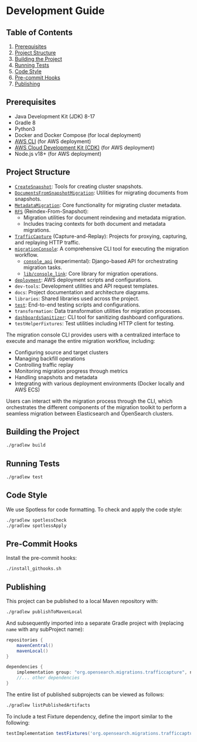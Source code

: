 # Development Guide

## Table of Contents
1. [Prerequisites](#prerequisites)
2. [Project Structure](#project-structure)
3. [Building the Project](#building-the-project)
4. [Running Tests](#running-tests)
5. [Code Style](#code-style)
6. [Pre-commit Hooks](#pre-commit-hooks)
7. [Publishing](#publishing)

## Prerequisites

- Java Development Kit (JDK) 8-17
- Gradle 8
- Python3
- Docker and Docker Compose (for local deployment)
- [AWS CLI](https://docs.aws.amazon.com/cli/latest/userguide/getting-started-install.html#getting-started-install-instructions) (for AWS deployment)
- [AWS Cloud Development Kit (CDK)](https://docs.aws.amazon.com/cdk/v2/guide/getting_started.html) (for AWS deployment)
- Node.js v18+ (for AWS deployment)


## Project Structure

- [`CreateSnapshot`](CreateSnapshot/README.md): Tools for creating cluster snapshots.
- [`DocumentsFromSnapshotMigration`](DocumentsFromSnapshotMigration/README.md): Utilities for migrating documents from snapshots.
- [`MetadataMigration`](MetadataMigration/README.md): Core functionality for migrating cluster metadata.
- [`RFS`](RFS/README.md) (Reindex-From-Snapshot):
  - Migration utilities for document reindexing and metadata migration.
  - Includes tracing contexts for both document and metadata migrations.
- [`TrafficCapture`](TrafficCapture/README.md) (Capture-and-Replay): Projects for proxying, capturing, and replaying HTTP traffic.
- [`migrationConsole`](TrafficCapture/dockerSolution/src/main/docker/migrationConsole/README.md): A comprehensive CLI tool for executing the migration workflow.
  - [`console_api`](TrafficCapture/dockerSolution/src/main/docker/migrationConsole/console_api/README.md) (experimental): Django-based API for orchestrating migration tasks.
  - [`lib/console_link`](TrafficCapture/dockerSolution/src/main/docker/migrationConsole/lib/console_link/README.md): Core library for migration operations.
- [`deployment`](deployment/README.md): AWS deployment scripts and configurations.
- `dev-tools`: Development utilities and API request templates.
- `docs`: Project documentation and architecture diagrams.
- `libraries`: Shared libraries used across the project.
- [`test`](test/README.md): End-to-end testing scripts and configurations.
- `transformation`: Data transformation utilities for migration processes.
- [`dashboardsSanitizer`](dashboardsSanitizer/README.md): CLI tool for sanitizing dashboard configurations.
- `testHelperFixtures`: Test utilities including HTTP client for testing.

The migration console CLI provides users with a centralized interface to execute and manage the entire migration workflow, including:
- Configuring source and target clusters
- Managing backfill operations
- Controlling traffic replay
- Monitoring migration progress through metrics
- Handling snapshots and metadata
- Integrating with various deployment environments (Docker locally and AWS ECS)

Users can interact with the migration process through the CLI, which orchestrates the different components of the migration toolkit to perform a seamless migration between Elasticsearch and OpenSearch clusters.

## Building the Project

```bash
./gradlew build
```

## Running Tests

```bash
./gradlew test
```

## Code Style

We use Spotless for code formatting. To check and apply the code style:

```bash
./gradlew spotlessCheck
./gradlew spotlessApply
```

## Pre-Commit Hooks

Install the pre-commit hooks:

```bash
./install_githooks.sh
```

## Publishing

This project can be published to a local Maven repository with:
```sh
./gradlew publishToMavenLocal
```

And subsequently imported into a separate Gradle project with (replacing `name` with any subProject name):
```groovy
repositories {
    mavenCentral()
    mavenLocal()
}

dependencies {
    implementation group: "org.opensearch.migrations.trafficcapture", name: "captureKafkaOffloader", version: "0.1.0-SNAPSHOT"
    //... other dependencies
}
```

The entire list of published subprojects can be viewed as follows:     
```sh
./gradlew listPublishedArtifacts
```


To include a test Fixture dependency, define the import similar to the following:

```groovy
testImplementation testFixtures('org.opensearch.migrations.trafficcapture:trafficReplayer:0.1.0-SNAPSHOT')
```
